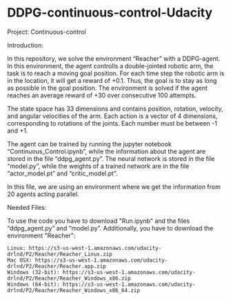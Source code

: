 # DDPG-continuous-control-Udacity

Project: Continuous-control

Introduction:

In this repository, we solve the environment “Reacher” with a DDPG-agent. In this environment, the agent controlls a double-jointed robotic arm, the task is to reach a moving goal position. For each time step the robotic arm is in the location, it will get a reward of +0.1.
Thus, the goal is to stay as long as possible in the goal position. The environment is solved if the agent reaches an average reward of +30 over consecutive 100 attempts.

The state space has 33 dimensions and contains position, rotation, velocity, and angular velocities of the arm. Each action is a vector of 4 dimensions, corresponding to rotations of the joints. Each number must be between -1 and +1.

The agent can be trained by running the jupyter notebook “Continuous_Control.ipynb”, while the information about the agent are stored in the file “ddpg_agent.py”. The neural network is stored in the file “model.py”, while the weights of a trained network are in the file “actor_model.pt” and “critic_model.pt”.

In this file, we are using an environment where we get the information from 20 agents acting parallel.

Needed Files:

To use the code you have to download "Run.ipynb" and the files “ddpg_agent.py” and “model.py”. Additionally, you have to download the environment "Reacher":

    Linux: https://s3-us-west-1.amazonaws.com/udacity-drlnd/P2/Reacher/Reacher_Linux.zip
    Mac OSX: https://s3-us-west-1.amazonaws.com/udacity-drlnd/P2/Reacher/Reacher.app.zip
    Windows (32-bit): https://s3-us-west-1.amazonaws.com/udacity-drlnd/P2/Reacher/Reacher_Windows_x86.zip
    Windows (64-bit): https://s3-us-west-1.amazonaws.com/udacity-drlnd/P2/Reacher/Reacher_Windows_x86_64.zip
